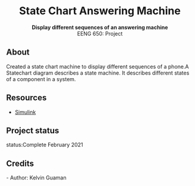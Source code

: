 <h1 align="center">State Chart Answering Machine</h1>
  <p align="center"><strong>Display different sequences of an answering machine </strong>
   <br>EENG 650: Project</p>

  <h2>About</h2>
 Created a state chart machine to display different sequences of a phone.A Statechart diagram describes a state machine. It describes different states of a component in a system. 


<h2>Resources</h2>
<ul>
  <li><a href="https://www.mathworks.com/products/simulink.html" target="_blank">Simulink</a></li>
</ul>  

<h2>Project status</h2>
 status:Complete 
 February 2021

<h2>Credits</h2>
- Author: Kelvin Guaman
